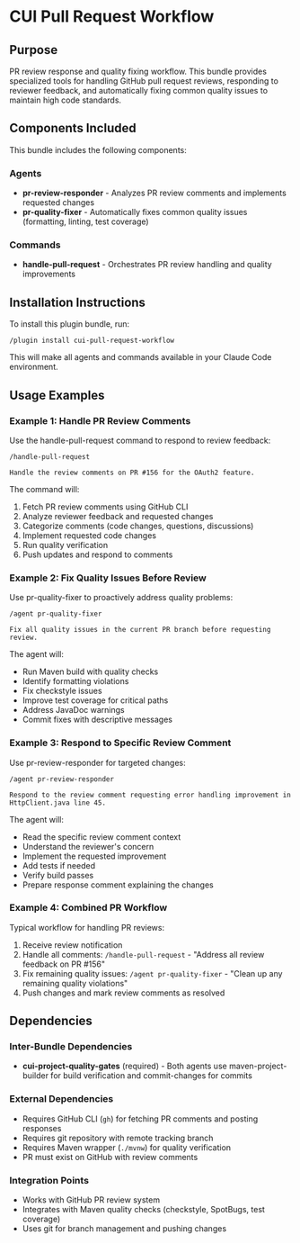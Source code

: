 # CUI Pull Request Workflow

## Purpose

PR review response and quality fixing workflow. This bundle provides specialized tools for handling GitHub pull request reviews, responding to reviewer feedback, and automatically fixing common quality issues to maintain high code standards.

## Components Included

This bundle includes the following components:

### Agents
- **pr-review-responder** - Analyzes PR review comments and implements requested changes
- **pr-quality-fixer** - Automatically fixes common quality issues (formatting, linting, test coverage)

### Commands
- **handle-pull-request** - Orchestrates PR review handling and quality improvements

## Installation Instructions

To install this plugin bundle, run:

```
/plugin install cui-pull-request-workflow
```

This will make all agents and commands available in your Claude Code environment.

## Usage Examples

### Example 1: Handle PR Review Comments

Use the handle-pull-request command to respond to review feedback:

```
/handle-pull-request

Handle the review comments on PR #156 for the OAuth2 feature.
```

The command will:
1. Fetch PR review comments using GitHub CLI
2. Analyze reviewer feedback and requested changes
3. Categorize comments (code changes, questions, discussions)
4. Implement requested code changes
5. Run quality verification
6. Push updates and respond to comments

### Example 2: Fix Quality Issues Before Review

Use pr-quality-fixer to proactively address quality problems:

```
/agent pr-quality-fixer

Fix all quality issues in the current PR branch before requesting review.
```

The agent will:
- Run Maven build with quality checks
- Identify formatting violations
- Fix checkstyle issues
- Improve test coverage for critical paths
- Address JavaDoc warnings
- Commit fixes with descriptive messages

### Example 3: Respond to Specific Review Comment

Use pr-review-responder for targeted changes:

```
/agent pr-review-responder

Respond to the review comment requesting error handling improvement in HttpClient.java line 45.
```

The agent will:
- Read the specific review comment context
- Understand the reviewer's concern
- Implement the requested improvement
- Add tests if needed
- Verify build passes
- Prepare response comment explaining the changes

### Example 4: Combined PR Workflow

Typical workflow for handling PR reviews:

1. Receive review notification
2. Handle all comments: `/handle-pull-request` - "Address all review feedback on PR #156"
3. Fix remaining quality issues: `/agent pr-quality-fixer` - "Clean up any remaining quality violations"
4. Push changes and mark review comments as resolved

## Dependencies

### Inter-Bundle Dependencies
- **cui-project-quality-gates** (required) - Both agents use maven-project-builder for build verification and commit-changes for commits

### External Dependencies
- Requires GitHub CLI (`gh`) for fetching PR comments and posting responses
- Requires git repository with remote tracking branch
- Requires Maven wrapper (`./mvnw`) for quality verification
- PR must exist on GitHub with review comments

### Integration Points
- Works with GitHub PR review system
- Integrates with Maven quality checks (checkstyle, SpotBugs, test coverage)
- Uses git for branch management and pushing changes
